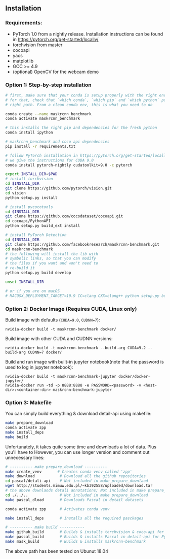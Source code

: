 ## Installation

### Requirements:
- PyTorch 1.0 from a nightly release. Installation instructions can be found in https://pytorch.org/get-started/locally/
- torchvision from master
- cocoapi
- yacs
- matplotlib
- GCC >= 4.9
- (optional) OpenCV for the webcam demo


### Option 1: Step-by-step installation

```bash
# first, make sure that your conda is setup properly with the right environment
# for that, check that `which conda`, `which pip` and `which python` points to the
# right path. From a clean conda env, this is what you need to do

conda create --name maskrcnn_benchmark
conda activate maskrcnn_benchmark

# this installs the right pip and dependencies for the fresh python
conda install ipython

# maskrcnn_benchmark and coco api dependencies
pip install -r requirements.txt

# follow PyTorch installation in https://pytorch.org/get-started/locally/
# we give the instructions for CUDA 9.0
conda install pytorch-nightly cudatoolkit=9.0 -c pytorch

export INSTALL_DIR=$PWD
# install torchvision
cd $INSTALL_DIR
git clone https://github.com/pytorch/vision.git
cd vision
python setup.py install

# install pycocotools
cd $INSTALL_DIR
git clone https://github.com/cocodataset/cocoapi.git
cd cocoapi/PythonAPI
python setup.py build_ext install

# install PyTorch Detection
cd $INSTALL_DIR
git clone https://github.com/facebookresearch/maskrcnn-benchmark.git
cd maskrcnn-benchmark
# the following will install the lib with
# symbolic links, so that you can modify
# the files if you want and won't need to
# re-build it
python setup.py build develop

unset INSTALL_DIR

# or if you are on macOS
# MACOSX_DEPLOYMENT_TARGET=10.9 CC=clang CXX=clang++ python setup.py build develop
```

### Option 2: Docker Image (Requires CUDA, Linux only)

Build image with defaults (`CUDA=9.0`, `CUDNN=7`):

    nvidia-docker build -t maskrcnn-benchmark docker/
    
Build image with other CUDA and CUDNN versions:

    nvidia-docker build -t maskrcnn-benchmark --build-arg CUDA=9.2 --build-arg CUDNN=7 docker/ 
    
Build and run image with built-in jupyter notebook(note that the password is used to log in jupyter notebook):

    nvidia-docker build -t maskrcnn-benchmark-jupyter docker/docker-jupyter/
    nvidia-docker run -td -p 8888:8888 -e PASSWORD=<password> -v <host-dir>:<container-dir> maskrcnn-benchmark-jupyter


### Option 3: Makefile

You can simply build everything & download detail-api using makefile:
```bash
make prepare_download
conda activate zpp
make install_deps
make build
```

Unfortunately, it takes quite some time and downloads a lot of data. Plus you'll have to  However, you can use longer version and comment out unnecessary lines:

```bash
# ---------- make prepare_download ----------
make create_venv       # Creates conda venv called 'zpp'
make download           # Download all the github repositories
cd pascal/detali-api    # Not included in make prepare_downlaod
wget http://students.mimuw.edu.pl/~kb392558/uploaded/download.tar
# the above downlaods detali annotations; Not included in make prepare_download
cd ./../..              # Not included in make prepare_download
make pascal_dload       # Downloads Pascal in detail datasets

conda activate zpp      # Activates conda venv

make install_deps       # Installs all the required pasckages

# ---------- make build -----------
make github_build       # Builds & installs torchvision & coco-api for Python
make pascal_build       # Builds & installs Pascal in detail-api for Python
make mask_build         # Builds & installs maskrcnn-benchmark
```

The above path has been tested on Ubunut 18.04

